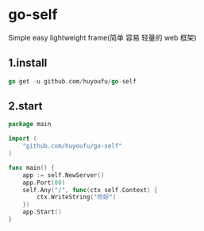 # go-self
Simple easy lightweight frame(简单 容易 轻量的 web 框架)
## 1.install
```go
go get -u github.com/huyoufu/go-self
```
## 2.start
```go
package main

import (
	"github.com/huyoufu/go-self"
)

func main() {
	app := self.NewServer()
	app.Port(80)
	self.Any("/", func(ctx self.Context) {
		ctx.WriteString("你好")
	})
	app.Start()
}

```
